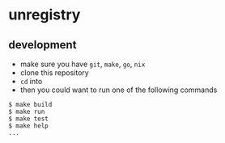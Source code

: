 # unregistry

## development

- make sure you have `git`, `make`, `go`, `nix`
- clone this repository
- `cd` into
- then you could want to run one of the following commands

```console
$ make build
$ make run
$ make test
$ make help
...
```
